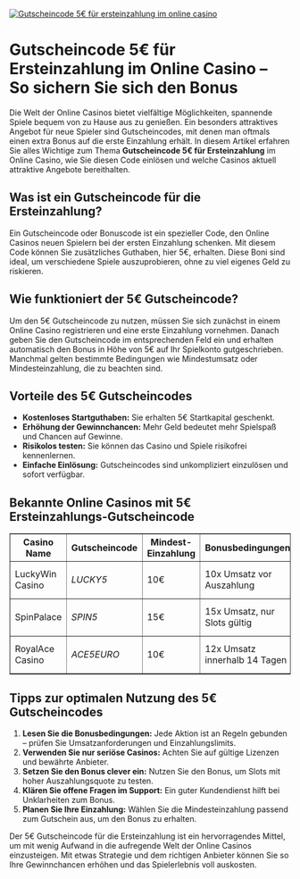 [![Gutscheincode 5€ für ersteinzahlung im online casino](https://123-caf.pages.dev/gitsignup.png)](https://vrmoo.ru/Bt82HjjY)

<h1>Gutscheincode 5€ für Ersteinzahlung im Online Casino – So sichern Sie sich den Bonus</h1>  <p>Die Welt der Online Casinos bietet vielfältige Möglichkeiten, spannende Spiele bequem von zu Hause aus zu genießen. Ein besonders attraktives Angebot für neue Spieler sind Gutscheincodes, mit denen man oftmals einen extra Bonus auf die erste Einzahlung erhält. In diesem Artikel erfahren Sie alles Wichtige zum Thema <strong>Gutscheincode 5€ für Ersteinzahlung</strong> im Online Casino, wie Sie diesen Code einlösen und welche Casinos aktuell attraktive Angebote bereithalten.</p>  <h2>Was ist ein Gutscheincode für die Ersteinzahlung?</h2>  <p>Ein Gutscheincode oder Bonuscode ist ein spezieller Code, den Online Casinos neuen Spielern bei der ersten Einzahlung schenken. Mit diesem Code können Sie zusätzliches Guthaben, hier 5€, erhalten. Diese Boni sind ideal, um verschiedene Spiele auszuprobieren, ohne zu viel eigenes Geld zu riskieren.</p>  <h2>Wie funktioniert der 5€ Gutscheincode?</h2>  <p>Um den 5€ Gutscheincode zu nutzen, müssen Sie sich zunächst in einem Online Casino registrieren und eine erste Einzahlung vornehmen. Danach geben Sie den Gutscheincode im entsprechenden Feld ein und erhalten automatisch den Bonus in Höhe von 5€ auf Ihr Spielkonto gutgeschrieben. Manchmal gelten bestimmte Bedingungen wie Mindestumsatz oder Mindesteinzahlung, die zu beachten sind.</p>  <h2>Vorteile des 5€ Gutscheincodes</h2>  <ul>   <li><strong>Kostenloses Startguthaben:</strong> Sie erhalten 5€ Startkapital geschenkt.</li>   <li><strong>Erhöhung der Gewinnchancen:</strong> Mehr Geld bedeutet mehr Spielspaß und Chancen auf Gewinne.</li>   <li><strong>Risikolos testen:</strong> Sie können das Casino und Spiele risikofrei kennenlernen.</li>   <li><strong>Einfache Einlösung:</strong> Gutscheincodes sind unkompliziert einzulösen und sofort verfügbar.</li> </ul>  <h2>Bekannte Online Casinos mit 5€ Ersteinzahlungs-Gutscheincode</h2>  <table border="1" cellspacing="0" cellpadding="5">   <thead>     <tr>       <th>Casino Name</th>       <th>Gutscheincode</th>       <th>Mindest-Einzahlung</th>       <th>Bonusbedingungen</th>       <th>Beliebte Spiele</th>     </tr>   </thead>   <tbody>     <tr>       <td>LuckyWin Casino</td>       <td><em>LUCKY5</em></td>       <td>10€</td>       <td>10x Umsatz vor Auszahlung</td>       <td>Book of Ra, Starburst, Mega Moolah</td>     </tr>     <tr>       <td>SpinPalace</td>       <td><em>SPIN5</em></td>       <td>15€</td>       <td>15x Umsatz, nur Slots gültig</td>       <td>Gonzo's Quest, Mega Fortune, Twin Spin</td>     </tr>     <tr>       <td>RoyalAce Casino</td>       <td><em>ACE5EURO</em></td>       <td>10€</td>       <td>12x Umsatz innerhalb 14 Tagen</td>       <td>Roulette, Blackjack, Spielautomaten</td>     </tr>   </tbody> </table>  <h2>Tipps zur optimalen Nutzung des 5€ Gutscheincodes</h2>  <ol>   <li><strong>Lesen Sie die Bonusbedingungen:</strong> Jede Aktion ist an Regeln gebunden – prüfen Sie Umsatzanforderungen und Einzahlungslimits.</li>   <li><strong>Verwenden Sie nur seriöse Casinos:</strong> Achten Sie auf gültige Lizenzen und bewährte Anbieter.</li>   <li><strong>Setzen Sie den Bonus clever ein:</strong> Nutzen Sie den Bonus, um Slots mit hoher Auszahlungsquote zu testen.</li>   <li><strong>Klären Sie offene Fragen im Support:</strong> Ein guter Kundendienst hilft bei Unklarheiten zum Bonus.</li>   <li><strong>Planen Sie Ihre Einzahlung:</strong> Wählen Sie die Mindesteinzahlung passend zum Gutschein aus, um den Bonus zu erhalten.</li> </ol>  <p>Der 5€ Gutscheincode für die Ersteinzahlung ist ein hervorragendes Mittel, um mit wenig Aufwand in die aufregende Welt der Online Casinos einzusteigen. Mit etwas Strategie und dem richtigen Anbieter können Sie so Ihre Gewinnchancen erhöhen und das Spielerlebnis voll auskosten.</p>
